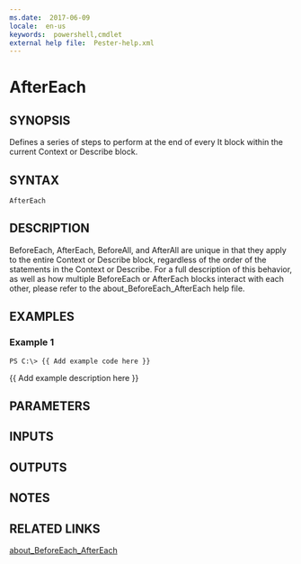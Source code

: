 ```yaml
---
ms.date:  2017-06-09
locale:  en-us
keywords:  powershell,cmdlet
external help file:  Pester-help.xml
---
```


# AfterEach

## SYNOPSIS
Defines a series of steps to perform at the end of every It block within
the current Context or Describe block.

## SYNTAX

```
AfterEach
```

## DESCRIPTION
BeforeEach, AfterEach, BeforeAll, and AfterAll are unique in that they apply
to the entire Context or Describe block, regardless of the order of the
statements in the Context or Describe. 
For a full description of this
behavior, as well as how multiple BeforeEach or AfterEach blocks interact
with each other, please refer to the about_BeforeEach_AfterEach help file.

## EXAMPLES

### Example 1
```
PS C:\> {{ Add example code here }}
```

{{ Add example description here }}

## PARAMETERS

## INPUTS

## OUTPUTS

## NOTES

## RELATED LINKS

[about_BeforeEach_AfterEach]()

